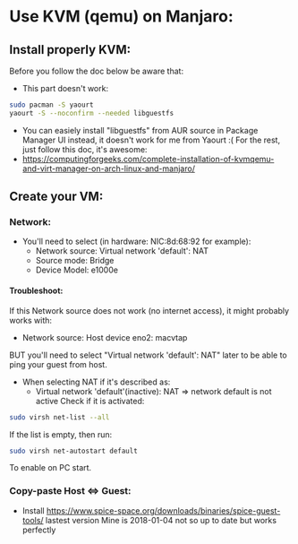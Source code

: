 # Use KVM (qemu) on Manjaro:
## Install properly KVM:
Before you follow the doc below be aware that:
- This part doesn't work:
```bash
sudo pacman -S yaourt
yaourt -S --noconfirm --needed libguestfs
```
- You can easiely install "libguestfs" from AUR source in Package Manager UI instead, it doesn't work for me from Yaourt :( 
For the rest, just follow this doc, it's awesome:
- https://computingforgeeks.com/complete-installation-of-kvmqemu-and-virt-manager-on-arch-linux-and-manjaro/

## Create your VM:
### Network:

- You'll need to select (in hardware: NIC:8d:68:92 for example):
    - Network source: Virtual network 'default': NAT
    - Source mode: Bridge
    - Device Model: e1000e

#### Troubleshoot:

If this Network source does not work (no internet access), it might probably works with: 
- Network source: Host device eno2: macvtap

BUT you'll need to select "Virtual network 'default': NAT" later to be able to ping your guest from host.
- When selecting NAT if it's described as:
    - Virtual network 'default'(inactive): NAT => network default is not active
Check if it is activated:
```bash
sudo virsh net-list --all
```
If the list is empty, then run:
```bash
sudo virsh net-autostart default
```
To enable on PC start.

### Copy-paste Host <=> Guest:
- Install https://www.spice-space.org/downloads/binaries/spice-guest-tools/ lastest version
Mine is 2018-01-04 not so up to date but works perfectly